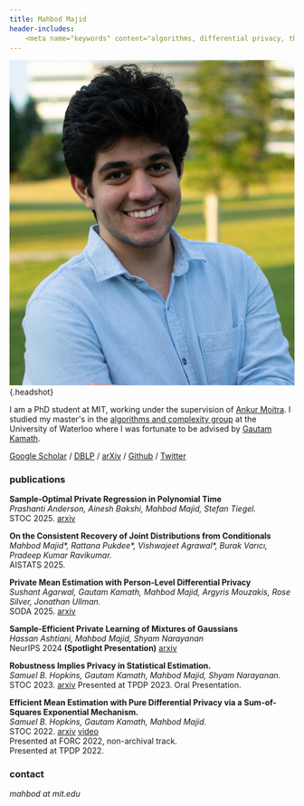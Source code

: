 ```yaml
---
title: Mahbod Majid
header-includes:
    <meta name="keywords" content="algorithms, differential privacy, theoretical machine learning, sum of squares optimization, waterloo, mahbod majid" />
---
```


<div class="clearfix">

![](mahbod.jpg){.headshot}

I am a PhD student at MIT, working under the supervision of [Ankur Moitra](https://people.csail.mit.edu/moitra/). I studied my master's in the [algorithms and complexity group](https://algcomp.uwaterloo.ca/) at the University of Waterloo where I was fortunate to be advised by [Gautam Kamath](http://www.gautamkamath.com/).

[Google Scholar](https://scholar.google.com/citations?hl=en&user=Jnei_lEAAAAJ) / 
[DBLP](https://dblp.org/pid/307/5441.html) /
[arXiv](https://arxiv.org/a/majid_m_1.html) / 
[Github](https://github.com/Mahbodmajid) / [Twitter](https://twitter.com/mahbodm_)


</div>

### publications

**Sample-Optimal Private Regression in Polynomial Time**
<br>
*Prashanti Anderson, Ainesh Bakshi, Mahbod Majid, Stefan Tiegel.*
<br>
STOC 2025. [arxiv](https://arxiv.org/abs/2503.24321)

**On the Consistent Recovery of Joint Distributions from Conditionals**
<br>
*Mahbod Majid\*, Rattana Pukdee\*, Vishwajeet Agrawal\*, Burak Varıcı, Pradeep Kumar Ravikumar.*
<br>
AISTATS 2025.

**Private Mean Estimation with Person-Level Differential Privacy**
<br>
*Sushant Agarwal, Gautam Kamath, Mahbod Majid, Argyris Mouzakis, Rose Silver, Jonathan Ullman.*
<br>
SODA 2025. [arxiv](https://arxiv.org/abs/2405.20405)

**Sample-Efficient Private Learning of Mixtures of Gaussians**
<br>
*Hassan Ashtiani, Mahbod Majid, Shyam Narayanan*
<br>
NeurIPS 2024 **(Spotlight Presentation)** [arxiv](https://arxiv.org/abs/2411.02298)

**Robustness Implies Privacy in Statistical Estimation.**
<br>
*Samuel B. Hopkins, Gautam Kamath, Mahbod Majid, Shyam Narayanan.*
<br>
STOC 2023. [arxiv](https://arxiv.org/abs/2212.05015)
Presented at TPDP 2023. Oral Presentation.

**Efficient Mean Estimation with Pure Differential Privacy via a Sum-of-Squares Exponential Mechanism.**
<br>
*Samuel B. Hopkins, Gautam Kamath, Mahbod Majid.* 
<br>
STOC 2022. [arxiv](https://arxiv.org/abs/2111.12981) [video](https://youtu.be/GY0tCArubAg)
<br>
Presented at FORC 2022, non-archival track.
<br>
Presented at TPDP 2022.



<!-- ### talks

**UC Berkeley**, BLISS seminar, November 2022

**Fields Institute**, workshop *Differential Privacy and Statistical Data Analysis*, July 2022

**Harvard University**, symposium *Foundations of Responsible Computing*, June 2022

**University of Toronto**, theory seminar, April 2022

**Microsoft Research**, colloquium, February 2022

**University of Waterloo**, student seminar, November 2021 -->

### contact
*mahbod at mit.edu*
